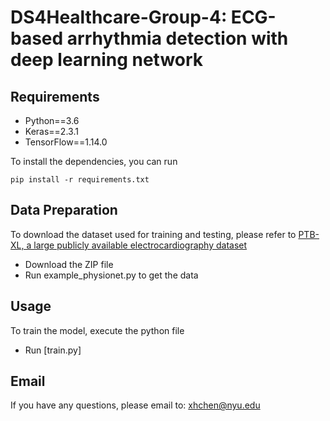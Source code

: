 # DS4Healthcare-Group-4: ECG-based arrhythmia detection with deep learning network

<!-- ## Abstract
Sleep apnea (SA) is a common sleep disorder that occurs during sleep, leading to the decrease of oxygen saturation in the blood. It would develop a variety of complications like diabetes, chronic kidney disease, depression, cardiovascular diseases, or even sudden death. Early SA detection can help physicians to take interventions for SA patients to prevent malignant events. This paper proposes a lightweight SA detection method of multi-scaled fusion network named SE-MSCNN based on single-lead ECG signals. The proposed SE-MSCNN mainly includes multi-scaled convolutional neural network (CNN) module and channel-wise attention module. In order to facilitate the SA detection performance, various scaled ECG information with different-length adjacent segments are extracted by three sub-neural networks. To overcome the problem of local concentration of feature fusion with concatenation, a channel-wise attention module with a squeeze-to-excitation block is employed to fuse the different scaled features adaptively. Furthermore, the ablation study and computational complexity analysis of the SE-MSCNN are conducted. Extensive experiment results show that the proposed SE-MSCNN has the performance superiority to the state-of-the-art methods for SA detection on the Apnea-ECG benchmark dataset. The SE-MSCNN with the merits of quick response and lightweight parameters can be potentially embedded into a wearable device to provide an SA detection service for individuals in home sleep test (HST).
![img](https://github.com/Bettycxh/SE-MSCNN-A-Lightweight-Multi-scaled-Fusion-Network-for-Sleep-Apnea-Detection-Using-Single-Lead-ECG-/blob/main/pic/model.png)
 -->

## Requirements
- Python==3.6
- Keras==2.3.1
- TensorFlow==1.14.0

To install the dependencies, you can run
```
pip install -r requirements.txt
```

## Data Preparation
To download the dataset used for training and testing, please refer to [PTB-XL, a large publicly available electrocardiography dataset](https://physionet.org/content/ptb-xl/1.0.1/)

- Download the ZIP file
- Run example_physionet.py to get the data

## Usage
To train the model, execute the python file

- Run [train.py]
<!--(https://github.com/Bettycxh/) -->

## Email
If you have any questions, please email to: [xhchen@nyu.edu](mailto:xhchen@nyu.edu)
